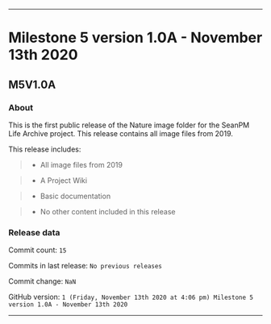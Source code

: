 
***

# Milestone 5 version 1.0A - November 13th 2020

## M5V1.0A

### About

This is the first public release of the Nature image folder for the SeanPM Life Archive project. This release contains all image files from 2019.

This release includes:

> * All image files from 2019

> * A Project Wiki

> * Basic documentation

> * No other content included in this release

### Release data

Commit count: `15`

Commits in last release: `No previous releases`

Commit change: `NaN`

GitHub version: `1 (Friday, November 13th 2020 at 4:06 pm) Milestone 5 version 1.0A - November 13th 2020`

***
